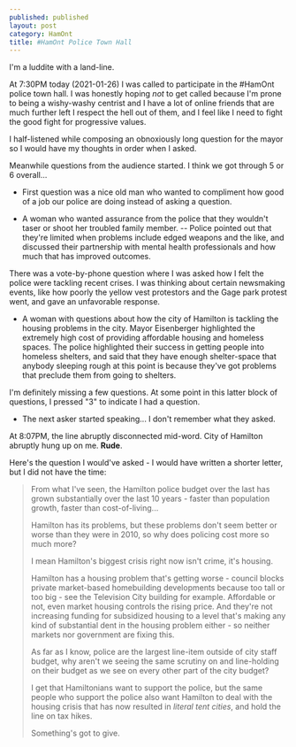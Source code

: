 ```yaml
---
published: published 
layout: post 
category: HamOnt
title: #HamOnt Police Town Hall
---
```


I'm a luddite with a land-line.

At 7:30PM today (2021-01-26) I was called to participate in the #HamOnt police
town hall.  I was honestly hoping *not* to get called because I'm prone to being
a wishy-washy centrist and I have a lot of online friends that are much further
left I respect the hell out of them, and I feel like I need to fight the good
fight for progressive values.

<!--excerpt-->

I half-listened while composing an obnoxiously long question for the mayor so I
would have my thoughts in order when I asked.

Meanwhile questions from the audience started.  I think we got through 5 or 6
overall...

- First question was a nice old man who wanted to compliment how good of a job
  our police are doing instead of asking a question.

- A woman who wanted assurance from the police that they wouldn't taser or shoot
  her troubled family member. -- Police pointed out that they're limited when
  problems include edged weapons and the like, and discussed their partnership
  with mental health professionals and how much that has improved outcomes.

There was a vote-by-phone question where I was asked how I felt the police were
tackling recent crises.  I was thinking about certain newsmaking events, like
how poorly the yellow vest protestors and the Gage park protest went, and gave
an unfavorable response.

- A woman with questions about how the city of Hamilton is tackling the housing
  problems in the city.  Mayor Eisenberger highlighted the extremely high cost
  of providing affordable housing and homeless spaces.   The police highlighted
  their success in getting people into homeless shelters, and said that they
  have enough shelter-space that anybody sleeping rough at this point is because
  they've got problems that preclude them from going to shelters.

I'm definitely missing a few questions.   At some point in this latter block of
questions, I pressed "3" to indicate I had a question.

- The next asker started speaking... I don't remember what they asked.

At 8:07PM, the line abruptly disconnected mid-word.  City of Hamilton abruptly
hung up on me.  **Rude**.

Here's the question I would've asked - I would have written a shorter letter,
but I did not have the time:

> From what I've seen, the Hamilton police budget over the last has grown
substantially over the last 10 years - faster than population growth, faster
than cost-of-living... 
> 
> Hamilton has its problems, but these problems don't seem better or worse than
they were in 2010, so why does policing cost more so much more?  
> 
> I mean Hamilton's biggest crisis right now isn't crime, it's housing.
> 
> Hamilton has a housing problem that's getting worse - council blocks private
market-based homebuilding developments because too tall or too big - see the
Television City building for example.  Affordable or not, even market housing
controls the rising price.  And they're not increasing funding for subsidized
housing to a level that's making any kind of substantial dent in the housing
problem either - so neither markets nor government are fixing this.
> 
> As far as I know, police are the largest line-item outside of city staff budget,
why aren't we seeing the same scrutiny on and line-holding on their budget as we
see on every other part of the city budget?
> 
> I get that Hamiltonians want to support the police, but the same people who
support the police also want Hamilton to deal with the housing crisis that has
now resulted in *literal tent cities*, and hold the line on tax hikes.
> 
> Something's got to give.